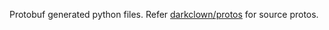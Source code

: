 Protobuf generated python files. Refer [darkclown/protos](https://github.com/darkclown97/api) for source protos.

